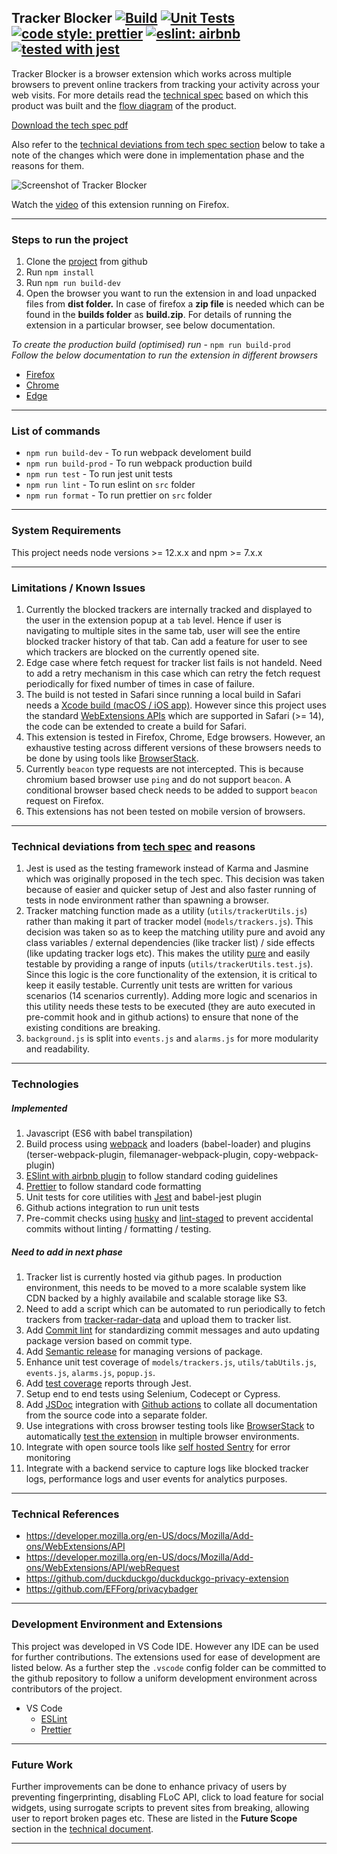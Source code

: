 ## Tracker Blocker [![Build](https://github.com/sharmad-nachnolkar/tracker-blocking-browser-extension/actions/workflows/build.yml/badge.svg)](https://github.com/sharmad-nachnolkar/tracker-blocking-browser-extension/actions/workflows/build.yml) [![Unit Tests](https://github.com/sharmad-nachnolkar/tracker-blocking-browser-extension/actions/workflows/test.yml/badge.svg)](https://github.com/sharmad-nachnolkar/tracker-blocking-browser-extension/actions/workflows/test.yml) [![code style: prettier](https://img.shields.io/badge/code_style-prettier-ff69b4.svg?style=flat-square)](https://github.com/prettier/prettier) [![eslint: airbnb](https://badgen.net/badge/eslint/airbnb/ff5a5f?icon=airbnb)](https://github.com/airbnb/javascript) [![tested with jest](https://img.shields.io/badge/tested_with-jest-99424f.svg)](https://github.com/facebook/jest)

Tracker Blocker is a browser extension which works across multiple browsers to prevent online trackers from tracking your activity across your web visits.
For more details read the [technical spec](https://github.com/sharmad-nachnolkar/tracker-blocking-browser-extension/blob/gh-pages/Tracker%20Blocker%20Extension%20-%20Tech%20Spec.pdf) based on which this product was built and the [flow diagram](https://miro.com/app/board/o9J_lxKZR4I=/) of the product.

[Download the tech spec pdf](https://sharmad-nachnolkar.github.io/tracker-blocking-browser-extension/Tracker%20Blocker%20Extension%20-%20Tech%20Spec.pdf)

Also refer to the [technical deviations from tech spec section](https://github.com/sharmad-nachnolkar/tracker-blocking-browser-extension#technical-deviations-from-tech-spec-and-reasons) below to take a note of the changes which were done in implementation phase and the reasons for them.

![Screenshot of Tracker Blocker](https://sharmad-nachnolkar.github.io/tracker-blocking-browser-extension/Tracker_Browser_Extension.png)

Watch the [video](https://www.loom.com/share/14831f37bcf64dd4a06ee63145896af4) of this extension running on Firefox.

---
### Steps to run the project 
 1. Clone the [project](https://github.com/sharmad-nachnolkar/tracker-blocking-browser-extension) from github 
 2. Run `npm install`
 3. Run `npm run build-dev`
 4. Open the browser you want to run the extension in and load unpacked files from **dist folder.** In case of firefox a **zip file** is needed which can be found in the **builds folder** as **build.zip**. For details of running the extension in a particular browser, see below documentation.

*To create the production build (optimised) run* - `npm run build-prod` \
*Follow the below documentation to run the extension in different browsers*
- [Firefox](https://developer.mozilla.org/en-US/docs/Mozilla/Add-ons/WebExtensions/Your_first_WebExtension#installing)
- [Chrome](https://developer.chrome.com/docs/extensions/mv3/getstarted/#manifest)
- [Edge](https://docs.microsoft.com/en-us/microsoft-edge/extensions-chromium/getting-started/extension-sideloading)

 ---
 ### List of commands

 - `npm run build-dev` - To run webpack develoment build
 - `npm run build-prod` - To run webpack production build
 - `npm run test` - To run jest unit tests
 - `npm run lint` - To run eslint on `src` folder
 - `npm run format` - To run prettier on `src` folder

---
### System Requirements
This project needs node versions >= 12.x.x and npm >= 7.x.x

---
###  Limitations / Known Issues

 1. Currently the blocked trackers are internally tracked and displayed to the user in the extension popup at a `tab` level. Hence if user is navigating to multiple sites in the same tab, user will see the entire blocked tracker history of that tab. Can add a feature for user to see which trackers are blocked on the currently opened site.
 2. Edge case where fetch request for tracker list fails is not handeld. Need to add a retry mechanism in this case which can retry the fetch request periodically for fixed number of times in case of failure.
 3. The build is not tested in Safari since running a local build in Safari needs a [Xcode build (macOS / iOS app)](https://developer.apple.com/documentation/safariservices/safari_web_extensions/running_your_safari_web_extension). However since this project uses the standard [WebExtensions APIs](https://developer.mozilla.org/en-US/docs/Mozilla/Add-ons/WebExtensions/Browser_support_for_JavaScript_APIs) which are supported in Safari (>= 14), the code can be extended to create a build for Safari.
 4. This extension is tested in Firefox, Chrome, Edge browsers. However, an exhaustive testing across different versions of these browsers needs to be done by using tools like [BrowserStack](https://www.browserstack.com/).
 5. Currently `beacon` type requests are not intercepted. This is because chromium based browser use `ping` and do not support `beacon`. A conditional browser based check needs to be added to support `beacon` request on Firefox.
 6. This extensions has not been tested on mobile version of browsers. 


---
### Technical deviations from [tech spec](https://github.com/sharmad-nachnolkar/tracker-blocking-browser-extension/blob/gh-pages/Tracker%20Blocker%20Extension%20-%20Tech%20Spec.pdf) and reasons

 1. Jest is used as the testing framework instead of Karma and Jasmine which was originally proposed in the tech spec. This decision was taken because of easier and quicker setup of Jest and also faster running of tests in node environment rather than spawning a browser. 
 2. Tracker matching function made as a utility (`utils/trackerUtils.js`) rather than making it part of tracker model (`models/trackers.js`). This decision was taken so as to keep the matching utility pure and avoid any class variables / external dependencies (like tracker list) / side effects (like updating tracker logs etc). This makes the utility [pure](https://www.freecodecamp.org/news/what-is-a-pure-function-in-javascript-acb887375dfe/) and easily testable by providing a range of inputs (`utils/trackerUtils.test.js`). Since this logic is the core functionality of the extension, it is critical to keep it easily testable. Currently unit tests are written for various scenarios (14 scenarios currently). Adding more logic and scenarios in this utility needs these tests to be executed (they are auto executed in pre-commit hook and in github actions) to ensure that none of the existing conditions are breaking.
 3. `background.js` is split into `events.js` and `alarms.js` for more modularity and readability.

---
### Technologies 
##### Implemented
 1. Javascript (ES6 with babel transpilation)
 2. Build process using [webpack](https://github.com/webpack/webpack) and loaders (babel-loader) and plugins (terser-webpack-plugin, filemanager-webpack-plugin, copy-webpack-plugin)
 3. [ESlint with airbnb plugin](https://github.com/airbnb/javascript) to follow standard coding guidelines
 4. [Prettier](https://github.com/prettier/prettier) to follow standard code formatting
 5. Unit tests for core utilities with [Jest](https://github.com/facebook/jest) and babel-jest plugin
 6. Github actions integration to run unit tests
 7. Pre-commit checks using [husky](https://github.com/typicode/husky) and [lint-staged](https://github.com/okonet/lint-staged) to prevent accidental commits without linting / formatting / testing.

##### Need to add in next phase
 1. Tracker list is currently hosted via github pages. In production environment, this needs to be moved to a more scalable system like CDN backed by a highly availabile and scalable storage like S3.
 2. Need to add a script which can be automated to run periodically to fetch trackers from [tracker-radar-data](https://github.com/duckduckgo/tracker-radar) and upload them to tracker list.
 3. Add [Commit lint](https://github.com/conventional-changelog/commitlint) for standardizing commit messages and auto updating package version based on commit type.
 4. Add [Semantic release](https://github.com/semantic-release/semantic-release) for managing versions of package.
 5. Enhance unit test coverage of `models/trackers.js`, `utils/tabUtils.js`, `events.js`, `alarms.js`, `popup.js`.
 6. Add [test coverage](https://jestjs.io/docs/configuration#collectcoverage-boolean) reports through Jest.
 7. Setup end to end tests using Selenium, Codecept or Cypress.
 8. Add [JSDoc](https://github.com/jsdoc/jsdoc) integration with [Github actions](https://github.com/andstor/jsdoc-action) to collate all documentation from the source code into a separate folder.
 9. Use integrations with cross browser testing tools like [BrowserStack](https://www.browserstack.com/integrations) to automatically [test the extension](https://www.browserstack.com/docs/automate/selenium/add-plugins-extensions-remote-browsers#introduction) in multiple browser environments.
 10. Integrate with open source tools like [self hosted Sentry](https://develop.sentry.dev/self-hosted/) for error monitoring
 11. Integrate with a backend service to capture logs like blocked tracker logs, performance logs and user events for analytics purposes.

---
### Technical References
 - https://developer.mozilla.org/en-US/docs/Mozilla/Add-ons/WebExtensions/API
 - https://developer.mozilla.org/en-US/docs/Mozilla/Add-ons/WebExtensions/API/webRequest
 - https://github.com/duckduckgo/duckduckgo-privacy-extension
 - https://github.com/EFForg/privacybadger

---
### Development Environment and Extensions
This project was developed in VS Code IDE. However any IDE can be used for further contributions. The extensions used for ease of development are listed below. As a further step the `.vscode` config folder can be committed to the github repository to follow a uniform development environment across contributors of the project.
 - VS Code
	 - [ESLint](https://marketplace.visualstudio.com/items?itemName=dbaeumer.vscode-eslint)
	 - [Prettier](https://marketplace.visualstudio.com/items?itemName=esbenp.prettier-vscode)

---
### Future Work
Further improvements can be done to enhance privacy of users by preventing fingerprinting, disabling FLoC API, click to load feature for social widgets, using surrogate scripts to prevent sites from breaking, allowing user to report broken pages etc. These are listed in the **Future Scope** section in the [technical document](https://github.com/sharmad-nachnolkar/tracker-blocking-browser-extension/blob/gh-pages/Tracker%20Blocker%20Extension%20-%20Tech%20Spec.pdf).

---

